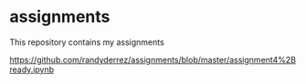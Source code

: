 # assignments
This repository contains my assignments

https://github.com/randyderrez/assignments/blob/master/assignment4%2Bready.ipynb


